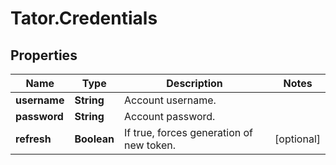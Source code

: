 # Tator.Credentials

## Properties

Name | Type | Description | Notes
------------ | ------------- | ------------- | -------------
**username** | **String** | Account username. | 
**password** | **String** | Account password. | 
**refresh** | **Boolean** | If true, forces generation of new token. | [optional] 


